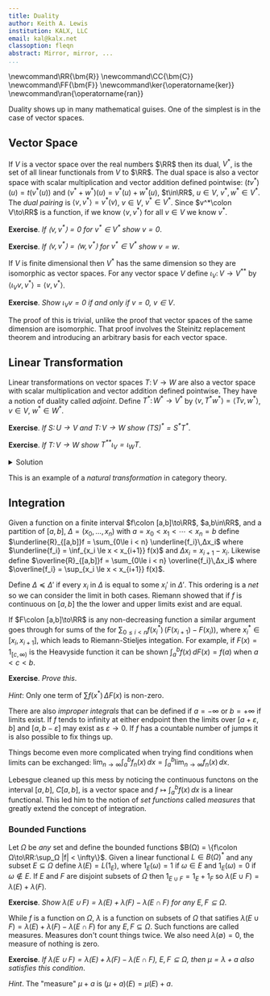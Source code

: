 ```yaml
---
title: Duality
author: Keith A. Lewis
institution: KALX, LLC
email: kal@kalx.net
classoption: fleqn
abstract: Mirror, mirror, ...
...
```


\newcommand\RR{\bm{R}}
\newcommand\CC{\bm{C}}
\newcommand\FF{\bm{F}}
\newcommand\ker{\operatorname{ker}}
\newcommand\ran{\operatorname{ran}}

Duality shows up in many mathematical guises. One of the simplest is in
the case of vector spaces.

## Vector Space

If $V$ is a vector space over the real numbers $\RR$ then its dual, $V^*$,
is the set of all linear functionals from $V$ to $\RR$. The dual space
is also a vector space with scalar multiplication and vector addition
defined pointwise: $(tv^*)(u) = t(v^*(u))$ and $(v^* + w^*)(u)
= v^*(u) + w^*(u)$, $t\in\RR$, $u\in V$, $v^*,w^*\in V^*$. The _dual
pairing_ is $\langle v,v^*\rangle = v^*(v)$, $v\in V$, $v^*\in V^*$.
Since $v^*\colon V\to\RR$ is a function, if we know $\langle v,
v^*\rangle$ for all $v\in V$ we know $v^*$.

__Exercise__. _If $\langle v,v^*\rangle = 0$ for $v^*\in V^*$ show $v = 0$_.

__Exercise__. _If $\langle v,v^*\rangle = \langle w,v^*\rangle$ for $v^*\in V^*$ show $v = w$_.

If $V$ is finite dimensional then $V^*$ has the same dimension so they are isomorphic as vector spaces.
For any vector space $V$ define $ι_V\colon V\to V^{**}$ by $\langle ι_Vv, v^*\rangle = \langle v, v^*\rangle$.

__Exercise__. _Show $ι_Vv = 0$ if and only if $v = 0$, $v\in V$_.

The proof of this is trivial, unlike the proof that vector spaces of
the same dimension are isomorphic.  That proof involves the Steinitz
replacement theorem and introducing an arbitrary basis for each vector
space.

## Linear Transformation

Linear transformations on vector spaces $T\colon V\to W$ are also a vector
space with scalar multiplication and vector addition defined pointwise.
They have a notion of duality called _adjoint_.  Define $T^*\colon W^*\to
V^*$ by $\langle v, T^*w^*\rangle = \langle Tv, w^*\rangle$, $v\in V$,
$w^*\in W^*$.

__Exercise__. _If $S\colon U\to V$ and $T\colon V\to W$ show $(TS)^* = S^*T^*$_.

__Exercise__. _If $T\colon V\to W$ show $T^{**}ι_V = ι_WT$_.

<details>
<summary>Solution</summary>
For $v\in V$, $w^*\in W^*$,
$\langle T^{**}ι_Vv, w^*\rangle
= \langle ι_Vv, T^*w^*\rangle
= \langle v, T^*w^*\rangle
= \langle Tv, w^*\rangle
= \langle ι_W Tv, w^*\rangle$.
</details>

This is an example of a _natural transformation_ in category theory.

## Integration

Given a function on a finite interval $f\colon [a,b]\to\RR$, $a,b\in\RR$,
and a partition of $[a,b]$, $Δ = (x_0,\ldots,x_n)$ with
$a = x_0 < x_1 < \cdots < x_n = b$ define
$\underline{R}_{[a,b]}f = \sum_{0\le i < n} \underline{f_i}\,Δx_i$
where $\underline{f_i} = \inf_{x_i \le x < x_{i+1}} f(x)$ and $Δx_i = x_{i + 1} - x_i$.
Likewise define $\overline{R}_{[a,b]}f = \sum_{0\le i < n} \overline{f_i}\,Δx_i$ where
$\overline{f_i} = \sup_{x_i \le x < x_{i+1}} f(x)$.

Define $Δ\preceq Δ'$ if every $x_i$ in $Δ$ is equal to some
$x_i'$ in $Δ'$. This ordering is a _net_ so we can consider the limit
in both cases. Riemann showed that if $f$ is continuous on
$[a,b]$ the the lower and upper limits exist and are equal.

If $F\colon [a,b]\to\RR$ is any non-decreasing function a similar
argument goes through for sums of the for $\sum_{0\le i < n}
f(x_i^*)\,(F(x_{i+1}) - F(x_i))$, where $x_i^*\in [x_i, x_{i+1}]$,
which leads to Riemann-Stieljes integation. For example,
if $F(x) = 1_{[c,\infty)}$ is the Heavyside function it can be shown $\int_a^b f(x)\,dF(x) = f(a)$
when $a < c < b$.

__Exercise__. _Prove this_.

_Hint_: Only one term of $\sum f(x^*)\,ΔF(x)$ is non-zero.

There are also _improper integrals_ that can be defined if $a = -\infty$
or $b = +\infty$ if limits exist.  If $f$ tends to infinity at either endpoint then the
limits over $[a + ε,b]$ and $[a, b - ε]$ may exist as $ε\to 0$.  If $f$
has a countable number of jumps it is also possible to fix things up.

Things become even more complicated when trying find conditions when limits can be exchanged:
$\lim_{n\to\infty}\int_a^b f_n(x)\,dx = \int_a^b \lim_{n\to\infty} f_n(x)\,dx$.

Lebesgue cleaned up this mess by noticing the continuous functons on the interval $[a,b]$,
$C[a,b]$, is a vector space and $f\mapsto \int_a^b f(x)\,dx$ is a linear functional.
This led him to the notion of _set functions_ called _measures_ that greatly
extend the concept of integration.

### Bounded Functions

Let $Ω$ be _any_ set and define the bounded functions $B(Ω) = \{f\colon Ω\to\RR:\sup_Ω |f| < \infty\}$.
Given a linear functional $L\in B(Ω)^*$ and any subset $E\subseteq Ω$ define
$λ(E) = L(1_E)$, where $1_E(ω) = 1$ if $ω\in E$ and $1_E(ω) = 0$ if $ω\not\in E$.
If $E$ and $F$ are disjoint subsets of $Ω$ then $1_{E\cup F} = 1_E + 1_F$ so
$λ(E\cup F) = λ(E) + λ(F)$.

__Exercise__. _Show $λ(E\cup F) = λ(E) + λ(F) - λ(E\cap F)$ for any $E,F\subseteq Ω$_.

While $f$ is a function on $Ω$, $λ$ is a function on subsets of $Ω$ that satifies
$λ(E\cup F) = λ(E) + λ(F) - λ(E\cap F)$ for any $E,F\subseteq Ω$. Such functions
are called measures. Measures don't count things twice.
We also need $λ(\emptyset) = 0$, the measure of nothing is zero.

__Exercise__. _If $λ(E\cup F) = λ(E) + λ(F) - λ(E\cap F)$, $E,F\subseteq Ω$, then
$μ = λ + a$ also satisfies this condition_.

_Hint_. The "measure" $μ + a$ is $(μ + a)(E) = μ(E) + a$.
